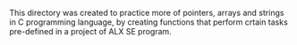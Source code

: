 This directory was created to practice more of pointers, arrays and strings in C programming language, by creating functions that perform crtain tasks pre-defined in a project of ALX SE program.
